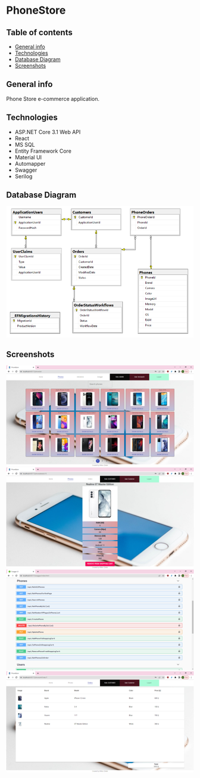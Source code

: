 # PhoneStore

## Table of contents

- [General info](#general-info)
- [Technologies](#technologies)
- [Database Diagram](#database-diagram)
- [Screenshots](#screenshots)

## General info

Phone Store e-commerce application.

## Technologies

- ASP.NET Core 3.1 Web API
- React
- MS SQL
- Entity Framework Core
- Material UI
- Automapper
- Swagger
- Serilog

## Database Diagram

![ER Diagram](./img-README/ER_Diagram.png)

## Screenshots

![Phone List Screenshot](./img-README/PhoneList.png)
![Phone List Screenshot](./img-README/PhoneCustomer.png)
![Phone List Screenshot](./img-README/Swagger.png)
![Phone List Screenshot](./img-README/Order.png)
